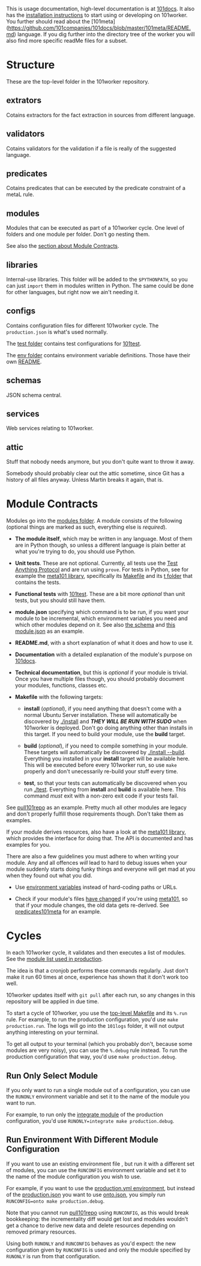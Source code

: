 This is usage documentation, high-level documentation is at [101docs](https://github.com/101companies/101docs/tree/master/worker). It also has the [installation instructions](https://github.com/101companies/101docs/blob/master/worker/Setup.md) to start using or developing on 101worker. You further should read about the  [101meta] (https://github.com/101companies/101docs/blob/master/101meta/README.md) language.
If you dig further into the directory tree of the worker you will also find more specific readMe files for a subset.

# Structure

These are the top-level folder in the 101worker repository.

## extrators

Cotains extractors for the fact extraction in sources from different language.

## validators

Cotains validators for the validation if a file is really of the suggested language. 

## predicates

Cotains predicates that can be executed by the predicate constraint of a metaL rule.

## modules

Modules that can be executed as part of a 101worker cycle. One level of folders and one module per folder. Don't go nesting them.

See also the [section about Module Contracts](#Module-Contracts).

## libraries

Internal-use libraries. This folder will be added to the `$PYTHONPATH`, so you can just `import` them in modules written in Python. The same could be done for other languages, but right now we ain't needing it.

## configs

Contains configuration files for different 101worker cycle. The `production.json` is what's used normally.

The [test folder](configs/test) contains test configurations for [101test](https://github.com/101companies/101test).

The [env folder](configs/env) contains environment variable definitions. Those have their own [README](configs/env/README.md).

## schemas

JSON schema central.

## services

Web services relating to 101worker.

## attic

Stuff that nobody needs anymore, but you don't quite want to throw it away.

Somebody should probably clear out the attic sometime, since Git has a history of all files anyway. Unless Martin breaks it again, that is.


# Module Contracts

Modules go into the [modules folder](modules). A module consists of the following (optional things are marked as such, everything else is *required*).

* **The module itself**, which may be written in any language. Most of them are in Python though, so unless a different language is plain better at what you're trying to do, you should use Python.

* **Unit tests**. These are not optional. Currently, all tests use the [Test Anything Protocol](http://testanything.org/producers.html) and are run using `prove`. For tests in Python, see for example the [meta101 library](libraries/meta101), specifically its [Makefile](libraries/meta101/Makefile) and its [t folder](libraries/meta101/t) that contains the tests.

* **Functional tests** with [101test](https://github.com/101companies/101test). These are a bit more *optional* than unit tests, but you should still have them.

* **module.json** specifying which command is to be run, if you want your module to be incremental, which environment variables you need and which other modules depend on it. See also [the schema](schemas/module.schema.json) and [this module.json](modules/predicates101meta/module.json) as an example.

* **README.md**, with a short explanation of what it does and how to use it.

* **Documentation** with a detailed explanation of the module's purpose on [101docs](https://github.com/101companies/101docs).

* **Technical documentation**, but this is *optional* if your module is trivial. Once you have multiple files though, you should probably document your modules, functions, classes etc.

* **Makefile** with the following targets:

    * **install** (*optional*), if you need anything that doesn't come with a normal Ubuntu Server installation. These will automatically be discovered by [./install](install) and ***THEY WILL BE RUN WITH SUDO*** when 101worker is deployed. Don't go doing anything other than installs in this target. If you need to build your module, use the **build** target.

    * **build** (*optional*), if you need to compile something in your module. These targets will automatically be discovered by [./install --build](install). Everything you installed in your **install** target will be available here. This will be executed before every 101worker run, so use `make` properly and don't unecessarily re-build your stuff every time.

    * **test**, so that your tests can automatically be discovered when you run [./test](test). Everything from **install** and **build** is available here. This command *must* exit with a non-zero exit code if your tests fail.

See [pull101repo](modules/pull101repo) as an example. Pretty much all other modules are legacy and don't properly fulfill those requirements though. Don't take them as examples.

If your module derives resources, also have a look at the [meta101 library](libraries/meta101), which provides the interface for doing that. The API is documented and has examples for you.

There are also a few guidelines you must adhere to when writing your module. Any and all offences *will* lead to hard to debug issues when your module suddenly starts doing funky things and everyone will get mad at you when they found out what you did.

* Use [environment variables](configs/env) instead of hard-coding paths or URLs.

* Check if your module's files [have changed](libraries/meta101/__init__.py#L42) if you're using [meta101](libraries/meta101), so that if your module changes, the old data gets re-derived. See [predicates101meta](modules/predicates101meta/program.py) for an example.


# Cycles

In each 101worker cycle, it validates and then executes a list of modules. See the [module list used in production](configs/production.json).

The idea is that a cronjob performs these commands regularly. Just don't make it run 60 times at once, experience has shown that it don't work too well.

101worker updates itself with `git pull` after each run, so any changes in this repository will be applied in due time.

To start a cycle of 101worker, you use the [top-level Makefile](Makefile) and its `%.run` rule. For example, to run the production configuration, you'd use `make production.run`. The logs will go into the `101logs` folder, it will not output anything interesting on your terminal.

To get all output to your terminal (which you probably don't, because some modules are very noisy), you can use the `%.debug` rule instead. To run the production configuration that way, you'd use `make production.debug`.


## Run Only Select Module

If you only want to run a single module out of a configuration, you can use the `RUNONLY` environment variable and set it to the name of the module you want to run.

For example, to run only the [integrate module](modules/integrate) of the production configuration, you'd use `RUNONLY=integrate make production.debug`.


## Run Environment With Different Module Configuration

If you want to use an existing environment file , but run it with a different set of modules, you can use the `RUNCONFIG` environment variable and set it to the name of the module configuration you wish to use.

For example, if you want to use the [production.yml environment](configs/env/production.yml), but instead of the [production.json](configs/production.json) you want to use [onto.json](configs/onto.json), you simply run `RUNCONFIG=onto make production.debug`.

Note that you cannot run [pull101repo](modules/pull101repo) using `RUNCONFIG`, as this would break bookkeeping: the incrementality diff would get lost and modules wouldn't get a chance to derive new data and delete resources depending on removed primary resources.

Using both `RUNONLY` and `RUNCONFIG` behaves as you'd expect: the new configuration given by `RUNCONFIG` is used and only the module specified by `RUNONLY` is run from that configuration.
